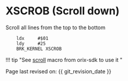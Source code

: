 # XSCROB (Scroll down)

Scroll all lines from the top to the bottom

```ca65
    ldx     #$01
    ldy     #25
    BRK_KERNEL XSCROB
```

!!! tip "See [scroll](../../../home/orixsdk_macros/scroll) macro from orix-sdk to use it "

  Page last revised on: {{ git_revision_date }}